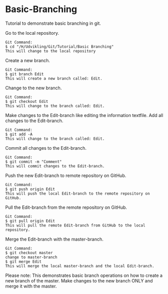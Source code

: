 # Basic-Branching
Tutorial to demonstrate basic branching in git.

Go to the local repository.
```
Git Command:
$ cd "/H/Udvikling/Git/Tutorial/Basic Branching"
This will change to the local repository
```
Create a new branch.
```
Git Command:
$ git branch Edit
This will create a new branch called: Edit.
```
Change to the new branch.
```
Git Command:
$ git checkout Edit
This will change to the branch called: Edit.
```
Make changes to the Edit-branch like editing the information textfile.
Add all changes to the Edit-branch.
```
Git Command:
$ git add -A
This will change to the branch called: Edit.
```
Commit all changes to the Edit-branch.
```
Git Command:
$ git commit -m "Comment"
This will commit changes to the Edit-branch.
```
Push the new Edit-branch to remote repository on GitHub.
```
Git Command:
$ git push origin Edit
This will push the local Edit-branch to the remote repository on GitHub. 
```
Pull the Edit-branch from the remote repository on GitHub. 
```
Git Command:
$ git pull origin Edit
This will pull the remote Edit-branch from GitHub to the local repository. 
```
Merge the Edit-branch with the master-branch.
```
Git Command:
$ git checkout master
change to master-branch
$ git merge Edit
This will merge the local master-branch and the local Edit-branch.  
```
Please note: This demonstrates basic branch operations on how to create a new branch of the master. Make changes to the new branch ONLY and merge it with the master.
